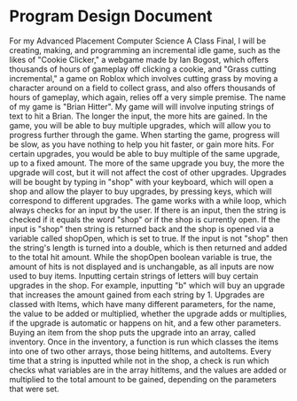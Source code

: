 # Program Design Document
For my Advanced Placement Computer Science A Class Final, I will be creating, making, and programming an incremental idle game, such as the likes of "Cookie Clicker," a webgame made by Ian Bogost, which offers thousands of hours of gameplay off clicking a cookie, and "Grass cutting incremental," a game on Roblox which involves cutting grass by moving a character around on a field to collect grass, and also offers thousands of hours of gameplay, which again, relies off a very simple premise. The name of my game is "Brian Hitter". My game will will involve inputing strings of text to hit a Brian. The longer the input, the more hits are gained. In the game, you will be able to buy multiple upgrades, which will allow you to progress further through the game. When starting the game, progress will be slow, as you have nothing to help you hit faster, or gain more hits. For certain upgrades, you would be able to buy multiple of the same upgrade, up to a fixed amount. The more of the same upgrade you buy, the more the upgrade will cost, but it will not affect the cost of other upgrades. Upgrades will be bought by typing in "shop" with your keyboard, which will open a shop and allow the player to buy upgrades, by pressing keys, which will correspond to different upgrades. The game works with a while loop, which always checks for an input by the user. If there is an input, then the string is checked if it equals the word "shop" or if the shop is currently open. If the input is "shop" then string is returned back and the shop is opened via a variable called shopOpen, which is set to true. If the input is not "shop" then the string's length is turned into a double, which is then returned and added to the total hit amount. While the shopOpen boolean variable is true, the amount of hits is not displayed and is unchangable, as all inputs are now used to buy items. Inputting certain strings of letters will buy certain upgrades in the shop. For example, inputting "b" which will buy an upgrade that increases the amount gained from each string by 1. Upgrades are classed with Items, which have many different parameters, for the name, the value to be added or multiplied, whether the upgrade adds or multiplies, if the upgrade is automatic or happens on hit, and a few other parameters. Buying an item from the shop puts the upgrade into an array, called inventory. Once in the inventory, a function is run which classes the items into one of two other arrays, those being hitItems, and autoItems. Every time that a string is inputted while not in the shop, a check is run which checks what variables are in the array hitItems, and the values are added or multiplied to the total amount to be gained, depending on the parameters that were set.